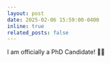 ```yaml
---
layout: post
date: 2025-02-06 15:59:00-0400
inline: true
related_posts: false
---
```


I am officially a PhD Candidate! 🎉✨
